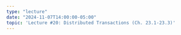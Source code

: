 ```yaml
---
type: "lecture"
date: "2024-11-07T14:00:00-05:00"
topic: 'Lecture #20: Distributed Transactions (Ch. 23.1-23.3)'
---
```

